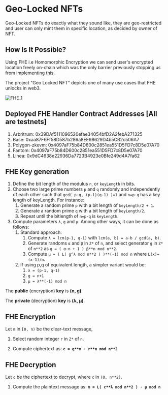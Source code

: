 # Geo-Locked NFTs

Geo-Locked NFTs do exactly what they sound like, they are geo-restricted and user can only mint them in specific location, as decided by owner of NFT. 

## How Is It Possible?

Using FHE i.e Homomorphic Encryption we can send user's encrypted location freely on-chain which was the only barrier previously stopping us from implementing this.

The project "Geo Locked NFT" depicts one of many use cases that FHE unlocks in web3.

![FHE_1](https://github.com/Abhay-2811/geo-locked/assets/97840499/4a959929-5719-42b0-a173-aeedc8c80831)


## Deployed FHE Handler Contract Addresses [All are testnets]

1. Arbritrum: 0x39DAf5111096520efae34054bfD2A2febA271325
2. Base: 0xaa87F6Ff58D587b286a8EE98629D4b5CB2c506A7
3. Polygon-zkevm: 0x4097aF75b84D600c2851ea551D5FD7c8D5e07A70
4. Fantom: 0x4097aF75b84D600c2851ea551D5FD7c8D5e07A70
5. Linea: 0x9dC4638e22936Da7723B4923e0Bfe249d4A7fa62

## FHE Key generation

1. Define the bit length of the modulus `n`, or `keyLength` in bits.
2. Choose two large prime numbers `p` and `q` randomly and independently of each other such that `gcd( p·q, (p-1)(q-1) )=1` and `n=p·q` has a key length of keyLength. For instance:
   1. Generate a random prime `p` with a bit length of `keyLength/2 + 1`.
   2. Generate a random prime `q` with a bit length of `keyLength/2`.
   3. Repeat until the bitlength of `n=p·q` is `keyLength`.
3. Compute parameters `λ`, `g` and `μ`. Among other ways, it can be done as follows:
   1. Standard approach:
      1. Compute `λ = lcm(p-1, q-1)` with `lcm(a, b) = a·b / gcd(a, b)`.
      2. Generate randoms `α` and `β` in `Z*` of `n`, and select generator `g` in `Z*` of `n**2` as `g = ( α·n + 1 ) β**n mod n**2`.
      3. Compute `μ = ( L( g^λ mod n**2 ) )**(-1) mod n` where `L(x)=(x-1)/n`.
   2. If using p,q of equivalent length, a simpler variant would be:
      1. `λ = (p-1, q-1)`
      2. `g = n+1`
      3. `μ = λ**(-1) mod n`
   
The **public** (encryption) **key** is **(n, g)**.

The **private** (decryption) **key** is **(λ, μ)**. 
  
## FHE Encryption
Let `m` in `[0, n)` be the clear-text message,

1. Select random integer `r` in `Z*` of `n`.

2. Compute ciphertext as: **`c = g**m · r**n mod n**2`**

## FHE Decryption
Let `c` be the ciphertext to decrypt, where `c` in `(0, n**2)`.

1. Compute the plaintext message as: **`m = L( c**λ mod n**2 ) · μ mod n`**


